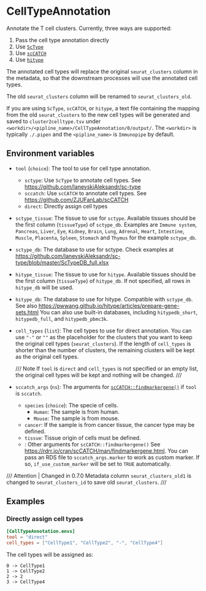 # CellTypeAnnotation

Annotate the T cell clusters. Currently, three ways are supported:

1. Pass the cell type annotation directly
2. Use [`ScType`][1]
3. Use [`scCATCH`][2]
4. Use [`hitype`][4]

The annotated cell types will replace the original `seurat_clusters` column in the metadata, so that the downstream processes will use the annotated cell types.

The old `seurat_clusters` column will be renamed to `seurat_clusters_old`.

If you are using `ScType`, `scCATCH`, or `hitype`, a text file containing the mapping from the old `seurat_clusters` to the new cell types will be generated and saved to `cluster2celltype.tsv` under `<workdir>/<pipline_name>/CellTypeAnnotation/0/output/`. The `<workdir>` is typically `./.pipen` and the `<pipline_name>` is `Immunopipe` by default.

## Environment variables

- `tool` (`choice`): The tool to use for cell type annotation.
    - `sctype`: Use `ScType` to annotate cell types.
       See <https://github.com/IanevskiAleksandr/sc-type>
    - `sccatch`: Use `scCATCH` to annotate cell types.
       See <https://github.com/ZJUFanLab/scCATCH>
    - `direct`: Directly assign cell types
- `sctype_tissue`: The tissue to use for `sctype`.
   Available tissues should be the first column (`tissueType`) of `sctype_db`.
   Examples are `Immune system`, `Pancreas`, `Liver`, `Eye`, `Kidney`,
   `Brain`, `Lung`, `Adrenal`, `Heart`, `Intestine`, `Muscle`,
   `Placenta`, `Spleen`, `Stomach` and `Thymus` for the example `sctype_db`.
- `sctype_db`: The database to use for sctype.
   Check examples at <https://github.com/IanevskiAleksandr/sc-type/blob/master/ScTypeDB_full.xlsx>
- `hitype_tissue`: The tissue to use for `hitype`.
   Available tissues should be the first column (`tissueType`) of `hitype_db`.
   If not specified, all rows in `hitype_db` will be used.
- `hitype_db`: The database to use for hitype.
   Compatible with `sctype_db`.
   See also https://pwwang.github.io/hitype/articles/prepare-gene-sets.html
   You can also use built-in databases, including `hitypedb_short`, `hitypedb_full`, and `hitypedb_pbmc3k`.
- `cell_types` (`list`): The cell types to use for direct annotation. You can use `"-"` or `""` as the placeholder for the clusters that you want to keep the original cell types (`seurat_clusters`). If the length of `cell_types` is shorter than the number of clusters, the remaining clusters will be kept as the original cell types.

    /// Note
    If `tool` is `direct` and `cell_types` is not specified or an empty list, the original cell types will be kept and nothing will be changed.
    ///

- `sccatch_args` (`ns`): The arguments for [`scCATCH::findmarkergene()`][3] if `tool` is `sccatch`.
    - `species` (`choice`): The specie of cells.
        - `Human`: The sample is from human.
        - `Mouse`: The sample is from mouse.
    - `cancer`: If the sample is from cancer tissue, the cancer type may be defined.
    - `tissue`: Tissue origin of cells must be defined.
    - <more>: Other arguments for `scCATCH::findmarkergene()`
       See <https://rdrr.io/cran/scCATCH/man/findmarkergene.html>.
       You can pass an RDS file to `sccatch_args.marker` to work as custom marker. If so,
       `if_use_custom_marker` will be set to `TRUE` automatically.

/// Attention | Changed in 0.7.0
Metadata column `seurat_clusters_old1` is changed to `seurat_clusters_id` to save old `seurat_clusters`.
///

## Examples

### Directly assign cell types

```toml
[CellTypeAnnotation.envs]
tool = "direct"
cell_types = ["CellType1", "CellType2", "-", "CellType4"]
```

The cell types will be assigned as:

```
0 -> CellType1
1 -> CellType2
2 -> 2
3 -> CellType4
```

[1]: https://github.com/IanevskiAleksandr/sc-type
[2]: https://github.com/ZJUFanLab/scCATCH
[3]: https://rdrr.io/github/ZJUFanLab/scCATCH/man/findmarkergene.html
[4]: https://github.com/pwwang/hitype
